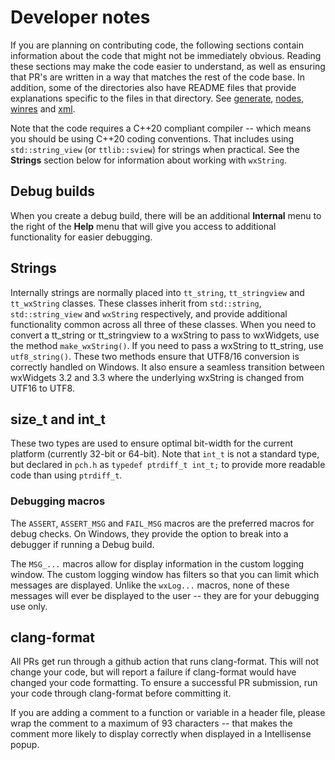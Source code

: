 # Developer notes

If you are planning on contributing code, the following sections contain information about the code that might not be immediately obvious. Reading these sections may make the code easier to understand, as well as ensuring that PR's are written in a way that matches the rest of the code base. In addition, some of the directories also have README files that provide explanations specific to the files in that directory. See [generate](../src/generate/README.md), [nodes](../src/nodes/README.md), [winres](../src/winres/README.md) and [xml](../src/xml/README.md).

Note that the code requires a C++20 compliant compiler -- which means you should be using C++20 coding conventions. That includes using `std::string_view` (or `ttlib::sview`) for strings when practical. See the **Strings** section below for information about working with `wxString`.

## Debug builds

When you create a debug build, there will be an additional **Internal** menu to the right of the **Help** menu that will give you access to additional functionality for easier debugging.

## Strings

Internally strings are normally placed into `tt_string`, `tt_stringview` and `tt_wxString` classes. These classes inherit from `std::string`, `std::string_view` and `wxString` respectively, and provide additional functionality common across all three of these classes. When you need to convert a tt_string or tt_stringview to a wxString to pass to wxWidgets, use the method `make_wxString()`. If you need to pass a wxString to tt_string, use `utf8_string()`. These two methods ensure that UTF8/16 conversion is correctly handled on Windows. It also ensure a seamless transition between wxWidgets 3.2 and 3.3 where the underlying wxString is changed from UTF16 to UTF8.


## size_t and int_t

These two types are used to ensure optimal bit-width for the current platform (currently 32-bit or 64-bit). Note that `int_t` is not a standard type, but declared in `pch.h` as `typedef ptrdiff_t int_t;` to provide more readable code than using `ptrdiff_t`.

### Debugging macros

The `ASSERT`, `ASSERT_MSG` and `FAIL_MSG` macros are the preferred macros for debug checks. On Windows, they provide the option to break into a debugger if running a Debug build.

The `MSG_...` macros allow for display information in the custom logging window. The custom logging window has filters so that you can limit which messages are displayed. Unlike the `wxLog...` macros, none of these messages will ever be displayed to the user -- they are for your debugging use only.

## clang-format

All PRs get run through a github action that runs clang-format. This will not change your code, but will report a failure if clang-format would have changed your code formatting. To ensure a successful PR submission, run your code through clang-format before committing it.

If you are adding a comment to a function or variable in a header file, please wrap the comment to a maximum of 93 characters -- that makes the comment more likely to display correctly when displayed in a Intellisense popup.
